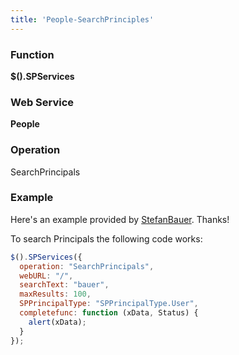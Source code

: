 ```yaml
---
title: 'People-SearchPrinciples'
---
```


### Function

**$().SPServices**

### Web Service

**People**

### Operation

SearchPrincipals

### Example

Here's an example provided by [StefanBauer](http://www.codeplex.com/site/users/view/StefanBauer). Thanks!

To search Principals the following code works:

```javascript
$().SPServices({
  operation: "SearchPrincipals",
  webURL: "/",
  searchText: "bauer",
  maxResults: 100,
  SPPrincipalType: "SPPrincipalType.User",
  completefunc: function (xData, Status) {
    alert(xData);
  }
});
```
